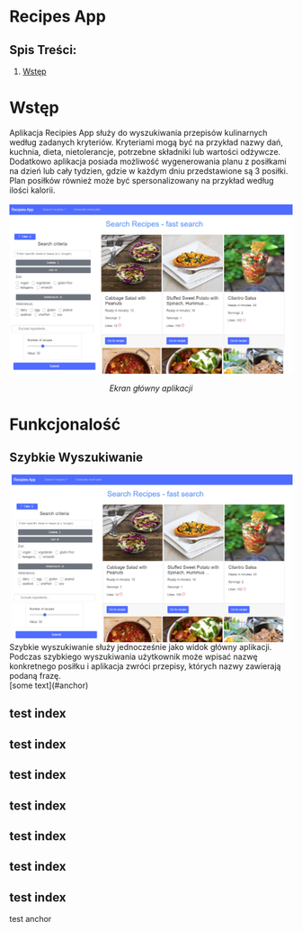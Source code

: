 # Recipes App
## Spis Treści:
1. [Wstęp](#anchor)

<a name="anchor"></a>

# Wstęp
Aplikacja Recipies App służy do wyszukiwania przepisów kulinarnych według zadanych kryteriów. Kryteriami mogą być na przykład nazwy dań, kuchnia, dieta, nietolerancje, potrzebne składniki lub wartości odżywcze.
<br>
Dodatkowo aplikacja posiada możliwość wygenerowania planu z posiłkami na dzień lub cały tydzien, gdzie w każdym dniu przedstawione są 3 posiłki. Plan posiłków również może być spersonalizowany na przykład według ilości kalorii.
<br>
<br>
<img src="main_screen.png" alt="drawing" width="1000rem"/>
<div align="center"><i>Ekran główny aplikacji</i></div>

# Funkcjonalość
## Szybkie Wyszukiwanie
<div>
<img src="main_screen.png" alt="drawing" width="500rem" style="float: right;"/> Szybkie wyszukiwanie służy jednocześnie jako widok główny aplikacji. Podczas szybkiego wyszukiwania użytkownik może wpisać nazwę konkretnego posiłku i aplikacja zwróci przepisy, których nazwy zawierają podaną frazę. 
</div>
[some text](#anchor)


## test index
## test index
## test index
## test index
## test index
## test index
## test index














<a name="anchor"></a>test anchor